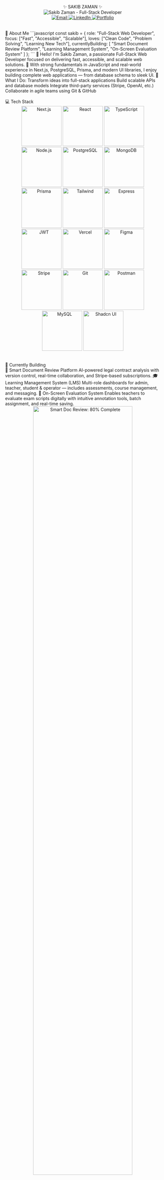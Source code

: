 <div align="center">✨ SAKIB ZAMAN ✨</div>
<div align="center">
  <img src="https://readme-typing-svg.demolab.com?font=Fira+Code&weight=600&size=28&duration=3000&pause=1000&color=64F0D9&center=true&vCenter=true&width=600&lines=Full-Stack+Web+Developer;Next.js+%7C+PostgreSQL+%7C+Prisma;Building+Digital+Experiences;Let's+create+something+amazing!" alt="Sakib Zaman - Full-Stack Developer" />
</div>
<div align="center">
  <a href="mailto:sakibzaman255@gmail.com">
    <img src="https://img.shields.io/badge/Email-0D1117?style=for-the-badge&logo=gmail&logoColor=64F0D9" alt="Email" />
  </a>
  <a href="https://www.linkedin.com/in/sakibzaman255/">
    <img src="https://img.shields.io/badge/LinkedIn-0D1117?style=for-the-badge&logo=linkedin&logoColor=64F0D9" alt="LinkedIn" />
  </a>
  <a href="https://yourportfolio.com">
    <img src="https://img.shields.io/badge/Portfolio-0D1117?style=for-the-badge&logo=vercel&logoColor=64F0D9" alt="Portfolio" />
  </a>
</div>
<br />
<br />
🚀 About Me
```javascript
const sakib = {
  role: "Full-Stack Web Developer",
  focus: ["Fast", "Accessible", "Scalable"],
  loves: ["Clean Code", "Problem Solving", "Learning New Tech"],
  currentlyBuilding: [
    "Smart Document Review Platform", 
    "Learning Management System", 
    "On-Screen Evaluation System"
  ]
};
```
👋 Hello! I'm Sakib Zaman, a passionate Full-Stack Web Developer focused on delivering fast, accessible, and scalable web solutions.
🔧 With strong fundamentals in JavaScript and real-world experience in Next.js, PostgreSQL, Prisma, and modern UI libraries, I enjoy building complete web applications — from database schema to sleek UI.
🧠 What I Do:
Transform ideas into full-stack applications
Build scalable APIs and database models
Integrate third-party services (Stripe, OpenAI, etc.)
Collaborate in agile teams using Git & GitHub
<br />
<br />
💻 Tech Stack
<div align="center">
  <img src="https://img.shields.io/badge/Next.js-0D1117?style=for-the-badge&logo=next.js&logoColor=white" alt="Next.js" width="130"/>
  <img src="https://img.shields.io/badge/React-0D1117?style=for-the-badge&logo=react&logoColor=61DAFB" alt="React" width="130"/>
  <img src="https://img.shields.io/badge/TypeScript-0D1117?style=for-the-badge&logo=typescript&logoColor=3178C6" alt="TypeScript" width="130"/>
  <img src="https://img.shields.io/badge/Node.js-0D1117?style=for-the-badge&logo=node.js&logoColor=6DA55F" alt="Node.js" width="130"/>
  <img src="https://img.shields.io/badge/PostgreSQL-0D1117?style=for-the-badge&logo=postgresql&logoColor=316192" alt="PostgreSQL" width="130"/>
  <img src="https://img.shields.io/badge/MongoDB-0D1117?style=for-the-badge&logo=mongodb&logoColor=4EA94B" alt="MongoDB" width="130"/>
  <img src="https://img.shields.io/badge/Prisma-0D1117?style=for-the-badge&logo=prisma&logoColor=white" alt="Prisma" width="130"/>
  <img src="https://img.shields.io/badge/Tailwind-0D1117?style=for-the-badge&logo=tailwind-css&logoColor=38B2AC" alt="Tailwind" width="130"/>
  <img src="https://img.shields.io/badge/Express-0D1117?style=for-the-badge&logo=express&logoColor=white" alt="Express" width="130"/>
  <img src="https://img.shields.io/badge/JWT-0D1117?style=for-the-badge&logo=JSON%20web%20tokens&logoColor=white" alt="JWT" width="130"/>
  <img src="https://img.shields.io/badge/Vercel-0D1117?style=for-the-badge&logo=vercel&logoColor=white" alt="Vercel" width="130"/>
  <img src="https://img.shields.io/badge/Figma-0D1117?style=for-the-badge&logo=figma&logoColor=F24E1E" alt="Figma" width="130"/>
  <img src="https://img.shields.io/badge/Stripe-0D1117?style=for-the-badge&logo=stripe&logoColor=008CDD" alt="Stripe" width="130"/>
  <img src="https://img.shields.io/badge/Git-0D1117?style=for-the-badge&logo=git&logoColor=F05032" alt="Git" width="130"/>
  <img src="https://img.shields.io/badge/Postman-0D1117?style=for-the-badge&logo=postman&logoColor=FF6C37" alt="Postman" width="130"/>
  <img src="https://img.shields.io/badge/MySQL-0D1117?style=for-the-badge&logo=mysql&logoColor=white" alt="MySQL" width="130"/>
  <img src="https://img.shields.io/badge/Shadcn_UI-0D1117?style=for-the-badge&logo=shadcnui&logoColor=white" alt="Shadcn UI" width="130"/>
</div>
<br />
<br />
🔧 Currently Building
<br />
🧾 Smart Document Review Platform
AI-powered legal contract analysis with version control, real-time collaboration, and Stripe-based subscriptions.
🎓 Learning Management System (LMS)
Multi-role dashboards for admin, teacher, student & operator — includes assessments, course management, and messaging.
📝 On-Screen Evaluation System
Enables teachers to evaluate exam scripts digitally with intuitive annotation tools, batch assignment, and real-time saving.
<br />
<div align="center">
  <img width="80%" src="https://progress-bar.dev/80?title=Smart%20Doc%20Review&width=500&color=64F0D9" alt="Smart Doc Review: 80% Complete" />
  <br /><br />
  <img width="80%" src="https://progress-bar.dev/65?title=LMS%20Platform&width=500&color=64F0D9" alt="LMS Platform: 65% Complete" />
  <br /><br />
  <img width="80%" src="https://progress-bar.dev/90?title=Evaluation%20System&width=500&color=64F0D9" alt="Evaluation System: 90% Complete" />
</div>
<br />
<br />
🔥 Featured Projects
<br />
ProjectDescriptionTech Stack🧾 Smart Doc ReviewUpload & annotate contracts using OpenAI-powered analysisNext.js, OpenAI, Prisma, Stripe, PDF.js🎓 LMS Web AppRole-based LMS with messaging, authentication & assessmentsNext.js, PostgreSQL, Prisma, NextAuth, JWT📝 On-Screen EvaluationReal-time exam paper marking UI for teachersNext.js, Tailwind CSS, JWT, Prisma
<br />
<br />
📊 GitHub Stats
<p align="center">
  <img src="https://github-readme-stats.vercel.app/api?username=sakibzaman255&show_icons=true&hide=&count_private=true&title_color=64F0D9&text_color=ffffff&icon_color=64F0D9&bg_color=0D1117&hide_border=true" alt="GitHub Stats" />
  <br />
  <br />
  <img src="https://github-readme-streak-stats.herokuapp.com/?user=sakibzaman255&stroke=ffffff&background=0D1117&ring=64F0D9&fire=64F0D9&currStreakNum=ffffff&currStreakLabel=64F0D9&sideNums=ffffff&sideLabels=ffffff&dates=ffffff&hide_border=true" alt="GitHub Streak" />
</p>
<br />
<br />
📫 Let's Connect & Collaborate!
I'm available for freelance projects, open-source collaboration, and full-time opportunities. I specialize in building full-stack applications that solve real-world problems with clean, maintainable code.
I love solving real-world problems and helping startups & teams bring ideas to life.
Feel free to reach out and let's build something amazing! ⚡
<div align="center">
  <a href="mailto:sakibzaman255@gmail.com">
    <img src="https://img.shields.io/badge/Send%20me%20an%20email-0D1117?style=for-the-badge&logo=gmail&logoColor=64F0D9" alt="Email" />
  </a>
</div>
<div align="center">
  <img src="https://komarev.com/ghpvc/?username=sakibzaman255&style=for-the-badge&color=64F0D9&label=Profile+Views" alt="Profile Views"/>
</div>
<br />
<div align="center">
  <img src="https://capsule-render.vercel.app/api?type=waving&color=0:0D1117,100:64F0D9&height=100&section=footer" width="100%" />
</div>
